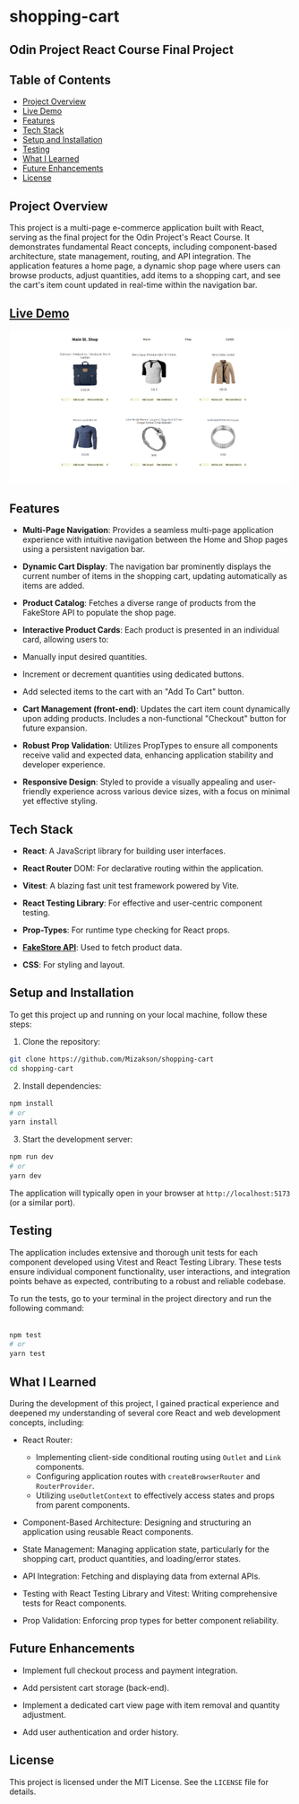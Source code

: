 # shopping-cart

## Odin Project React Course Final Project

## Table of Contents
* [Project Overview](#project-overview)
* [Live Demo](#live-demo)
* [Features](#features)
* [Tech Stack](#tech-stack)
* [Setup and Installation](#setup-and-installation)
* [Testing](#testing)
* [What I Learned](#what-i-learned)
* [Future Enhancements](#future-enhancements)
* [License](#license)

## Project Overview
This project is a multi-page e-commerce application built with React, serving as the final project for the Odin Project's React Course. It demonstrates fundamental React concepts, including component-based architecture, state management, routing, and API integration. The application features a home page, a dynamic shop page where users can browse products, adjust quantities, add items to a shopping cart, and see the cart's item count updated in real-time within the navigation bar.

## [Live Demo](https://mizakson-shopping-cart.netlify.app/)
![alt text](./src/images/shopping-cart-shop-page.png "Shop page image preview")

## Features
* __Multi-Page Navigation__: Provides a seamless multi-page application experience with intuitive navigation between the Home and Shop pages using a persistent navigation bar.

* __Dynamic Cart Display__: The navigation bar prominently displays the current number of items in the shopping cart, updating automatically as items are added.

* __Product Catalog__: Fetches a diverse range of products from the FakeStore API to populate the shop page.

* __Interactive Product Cards__: Each product is presented in an individual card, allowing users to:

* Manually input desired quantities.

* Increment or decrement quantities using dedicated buttons.

* Add selected items to the cart with an "Add To Cart" button.

* __Cart Management (front-end)__: Updates the cart item count dynamically upon adding products. Includes a non-functional "Checkout" button for future expansion.

* __Robust Prop Validation__: Utilizes PropTypes to ensure all components receive valid and expected data, enhancing application stability and developer experience.

* __Responsive Design__: Styled to provide a visually appealing and user-friendly experience across various device sizes, with a focus on minimal yet effective styling.

## Tech Stack
* __React__: A JavaScript library for building user interfaces.

* __React Router__ DOM: For declarative routing within the application.

* __Vitest__: A blazing fast unit test framework powered by Vite.

* __React Testing Library__: For effective and user-centric component testing.

* __Prop-Types__: For runtime type checking for React props.

* [__FakeStore API__](https://fakestoreapi.com/): Used to fetch product data.

* __CSS__: For styling and layout.

## Setup and Installation

To get this project up and running on your local machine, follow these steps:

1. Clone the repository:

``` bash
git clone https://github.com/Mizakson/shopping-cart
cd shopping-cart
```


2. Install dependencies:
``` bash 
npm install
# or
yarn install
```


3. Start the development server:

```bash 
npm run dev
# or
yarn dev
```

The application will typically open in your browser at `http://localhost:5173` (or a similar port).

## Testing
The application includes extensive and thorough unit tests for each component developed using Vitest and React Testing Library. These tests ensure individual component functionality, user interactions, and integration points behave as expected, contributing to a robust and reliable codebase.

To run the tests, go to your terminal in the project directory and run the following command: 


``` bash

npm test
# or
yarn test

```

## What I Learned
During the development of this project, I gained practical experience and deepened my understanding of several core React and web development concepts, including:

* React Router:
    * Implementing client-side conditional routing using `Outlet` and `Link` components.
    * Configuring application routes with `createBrowserRouter` and `RouterProvider`.
    * Utilizing `useOutletContext` to effectively access states and props from parent components.

* Component-Based Architecture: Designing and structuring an application using reusable React components.

* State Management: Managing application state, particularly for the shopping cart, product quantities, and loading/error states.

* API Integration: Fetching and displaying data from external APIs.

* Testing with React Testing Library and Vitest: Writing comprehensive tests for React components.

* Prop Validation: Enforcing prop types for better component reliability.

## Future Enhancements
* Implement full checkout process and payment integration.

* Add persistent cart storage (back-end).

* Implement a dedicated cart view page with item removal and quantity adjustment.

* Add user authentication and order history.

## License
This project is licensed under the MIT License. See the `LICENSE` file for details.

